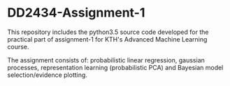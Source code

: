 # DD2434-Assignment-1

This repository includes the python3.5 source code developed for the practical part of assignment-1 for KTH's Advanced Machine Learning course.

The assignment consists of: probabilistic linear regression, gaussian processes, representation learning (probabilistic PCA) and Bayesian model selection/evidence plotting.
